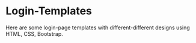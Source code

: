 # Login-Templates
Here are some login-page templates with different-different designs using HTML, CSS, Bootstrap.
